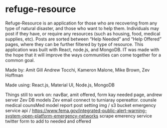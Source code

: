 # refuge-resource


Refuge-Resource is an application for those who are recovering from any type of natural disaster, and those who want to help them. Individuals may post if they have, or require any resources (such as housing, food, medical supplies, etc). Posts are sorted between “Help Needed” and “Help Offered” pages, where they can be further filtered by type of resource. This application was built with React,  node.js, and MongoDB. IT was made with the hope that it will improve the ways communities can come together for a common goal. 

Made by:
Amit Gill
Andrew Tocchi,
Kameron Malone,
Mike Brown,
Zev Hoffman

Made using:
React.js,
Material UI,
Node.js,
MongoDB


Things still to work on:
    navBar, amit
    offered, form kay
    needed page, andrew
    server Zev
    DB models Zev 
    email connect to turniaray opereattor. 
    counsle medical
    counsMed model
    report post setting
    img / s3 bucket
    emergency service api / https://www.fema.gov/integrated-public-alert-warning-system-open-platform-emergency-networks
    scrape emerency service twitter
    form to add to needed and offered
    
